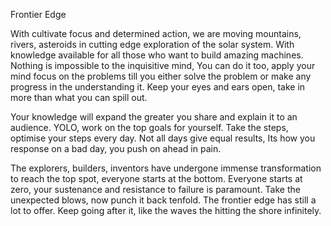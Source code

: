 Frontier Edge

With cultivate focus and determined action, we are moving mountains, rivers, asteroids in cutting edge exploration of the solar system. With knowledge available for all those who want to build amazing machines. Nothing is impossible to the inquisitive mind, You can do it too, apply your mind focus on the problems till you either solve the problem or make any progress in the understanding it. Keep your eyes and ears open, take in more than what you can spill out.

Your knowledge will expand the greater you share and explain it to an audience. YOLO, work on the top goals for yourself. Take the steps, optimise your steps every day. Not all days give equal results, Its how you response on a bad day, you push on ahead in pain. 

The explorers, builders, inventors have undergone immense transformation to reach the top spot, everyone starts at the bottom. Everyone starts at zero, your sustenance and resistance to failure is paramount. Take the unexpected blows, now punch it back tenfold. The frontier edge has still a lot to offer. 
Keep going after it, like the waves the hitting the shore infinitely.